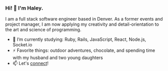 ### Hi! 👋 I'm **Haley**. 

I am a full stack software engineer based in Denver. As a former events and project manager, I am now applying my creativity and detail-orientation to the art and science of programming.

- 🌱   I’m currently studying: Ruby, Rails, JavaScript, React, Node.js, Socket.io
- ⚡   Favorite things: outdoor adventures, chocolate, and spending time with my husband and two young daughters
- 📫   Let's [connect](https://www.linkedin.com/in/haleywarson/)!
